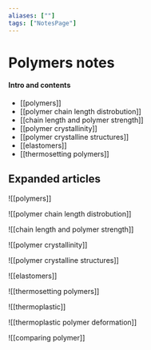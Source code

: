 ```yaml
---
aliases: [""]
tags: ["NotesPage"]
---
```


# Polymers notes
#### Intro and contents
- [[polymers]]
- [[polymer chain length distrobution]]
- [[chain length and polymer strength]]
- [[polymer crystallinity]]
- [[polymer crystalline structures]]
- [[elastomers]]
- [[thermosetting polymers]]

## Expanded articles
![[polymers]]

![[polymer chain length distrobution]]

![[chain length and polymer strength]]

![[polymer crystallinity]]

![[polymer crystalline structures]]

![[elastomers]]

![[thermosetting polymers]]

![[thermoplastic]]

![[thermoplastic polymer deformation]]

![[comparing polymer]]